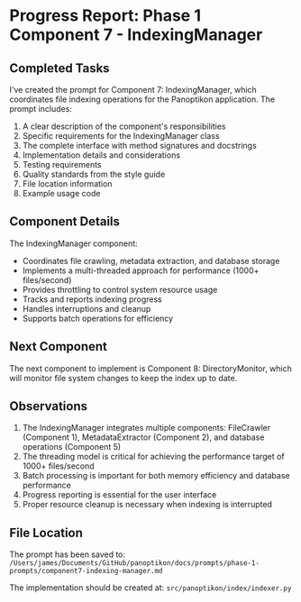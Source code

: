 # Progress Report: Phase 1 Component 7 - IndexingManager

## Completed Tasks

I've created the prompt for Component 7: IndexingManager, which coordinates file indexing operations for the Panoptikon application. The prompt includes:

1. A clear description of the component's responsibilities
2. Specific requirements for the IndexingManager class
3. The complete interface with method signatures and docstrings
4. Implementation details and considerations
5. Testing requirements
6. Quality standards from the style guide
7. File location information
8. Example usage code

## Component Details

The IndexingManager component:
- Coordinates file crawling, metadata extraction, and database storage
- Implements a multi-threaded approach for performance (1000+ files/second)
- Provides throttling to control system resource usage
- Tracks and reports indexing progress
- Handles interruptions and cleanup
- Supports batch operations for efficiency

## Next Component

The next component to implement is Component 8: DirectoryMonitor, which will monitor file system changes to keep the index up to date.

## Observations

1. The IndexingManager integrates multiple components: FileCrawler (Component 1), MetadataExtractor (Component 2), and database operations (Component 5)
2. The threading model is critical for achieving the performance target of 1000+ files/second
3. Batch processing is important for both memory efficiency and database performance
4. Progress reporting is essential for the user interface
5. Proper resource cleanup is necessary when indexing is interrupted

## File Location

The prompt has been saved to:
`/Users/james/Documents/GitHub/panoptikon/docs/prompts/phase-1-prompts/component7-indexing-manager.md`

The implementation should be created at:
`src/panoptikon/index/indexer.py`
